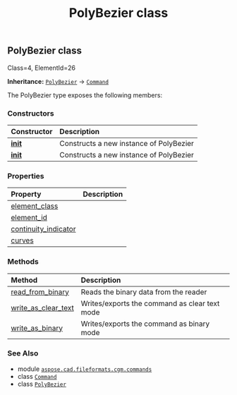﻿---
title: PolyBezier class
second_title: Aspose.CAD for Python via .NET API References
description: 
type: docs
weight: 1400
url: /python-net/aspose.cad.fileformats.cgm.commands/polybezier/
is_root: false
---

## PolyBezier class

Class=4, ElementId=26



**Inheritance:** [`PolyBezier`](/cad/python-net/aspose.cad.fileformats.cgm.commands/polybezier) → 
[`Command`](/cad/python-net/aspose.cad.fileformats.cgm.commands/command)



The PolyBezier type exposes the following members:

### Constructors
| Constructor | Description |
| :- | :- |
| [__init__](/cad/python-net/aspose.cad.fileformats.cgm.commands/polybezier/__init__/#aspose.cad.fileformats.cgm.CgmFile) | Constructs a new instance of PolyBezier |
| [__init__](/cad/python-net/aspose.cad.fileformats.cgm.commands/polybezier/__init__/#aspose.cad.fileformats.cgm.CgmFile-int-list) | Constructs a new instance of PolyBezier |


### Properties
| Property | Description |
| :- | :- |
| [element_class](/cad/python-net/aspose.cad.fileformats.cgm.commands/polybezier/element_class) |  |
| [element_id](/cad/python-net/aspose.cad.fileformats.cgm.commands/polybezier/element_id) |  |
| [continuity_indicator](/cad/python-net/aspose.cad.fileformats.cgm.commands/polybezier/continuity_indicator) |  |
| [curves](/cad/python-net/aspose.cad.fileformats.cgm.commands/polybezier/curves) |  |


### Methods
| Method | Description |
| :- | :- |
| [read_from_binary](/cad/python-net/aspose.cad.fileformats.cgm.commands/polybezier/read_from_binary/#aspose.cad.fileformats.cgm.IBinaryReader) | Reads the binary data from the reader |
| [write_as_clear_text](/cad/python-net/aspose.cad.fileformats.cgm.commands/polybezier/write_as_clear_text/#aspose.cad.fileformats.cgm.IClearTextWriter) | Writes/exports the command as clear text mode |
| [write_as_binary](/cad/python-net/aspose.cad.fileformats.cgm.commands/polybezier/write_as_binary/#aspose.cad.fileformats.cgm.IBinaryWriter) | Writes/exports the command as binary mode |



### See Also
* module [`aspose.cad.fileformats.cgm.commands`](..)
* class [`Command`](/cad/python-net/aspose.cad.fileformats.cgm.commands/command)
* class [`PolyBezier`](/cad/python-net/aspose.cad.fileformats.cgm.commands/polybezier)
